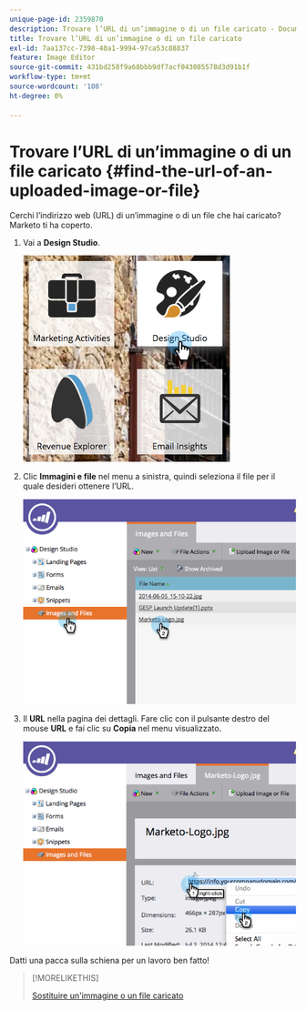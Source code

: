 ```yaml
---
unique-page-id: 2359870
description: Trovare l’URL di un’immagine o di un file caricato - Documentazione di Marketo - Documentazione del prodotto
title: Trovare l’URL di un’immagine o di un file caricato
exl-id: 7aa137cc-7398-40a1-9994-97ca53c88837
feature: Image Editor
source-git-commit: 431bd258f9a68bbb9df7acf043085578d3d91b1f
workflow-type: tm+mt
source-wordcount: '108'
ht-degree: 0%

---
```


# Trovare l’URL di un’immagine o di un file caricato {#find-the-url-of-an-uploaded-image-or-file}

Cerchi l’indirizzo web (URL) di un’immagine o di un file che hai caricato? Marketo ti ha coperto.

1. Vai a **Design Studio**.

   ![](assets/designstudio-4.png)

1. Clic **Immagini e file** nel menu a sinistra, quindi seleziona il file per il quale desideri ottenere l’URL.

   ![](assets/image2014-9-25-14-3a47-3a53.png)

1. Il **URL** nella pagina dei dettagli. Fare clic con il pulsante destro del mouse **URL** e fai clic su **Copia** nel menu visualizzato.

   ![](assets/image2014-9-25-14-3a48-3a16.png)

Datti una pacca sulla schiena per un lavoro ben fatto!

>[!MORELIKETHIS]
>
>[Sostituire un&#39;immagine o un file caricato](/help/marketo/product-docs/demand-generation/images-and-files/replace-an-uploaded-image-or-file.md)
